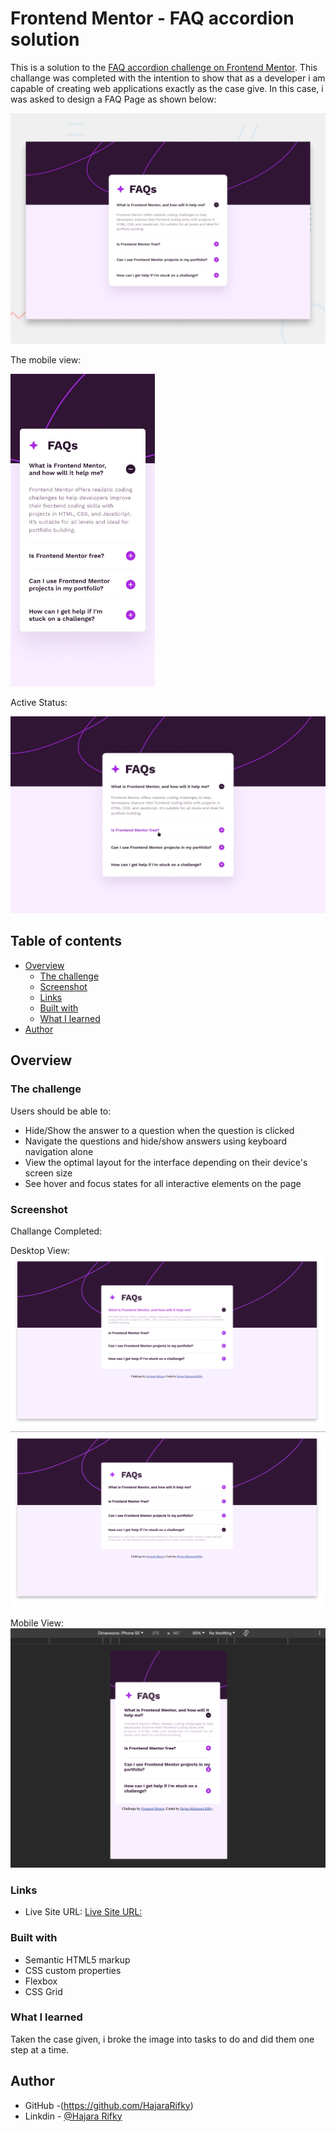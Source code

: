 # Frontend Mentor - FAQ accordion solution

This is a solution to the [FAQ accordion challenge on Frontend Mentor](https://www.frontendmentor.io/challenges/faq-accordion-wyfFdeBwBz). This challange was completed with the intention to show that as a developer i am capable of creating web applications exactly as the case give. In this case, i was asked to design a FAQ Page as shown below:

<img src="design/desktop-preview.jpg">

The mobile view:

<img src="design/mobile-design.jpg" style="height:500px;">

Active Status:


<img src="design/active-states.jpg" >


## Table of contents

- [Overview](#overview)
  - [The challenge](#the-challenge)
  - [Screenshot](#screenshot)
  - [Links](#links)
  - [Built with](#built-with)
  - [What I learned](#what-i-learned)
- [Author](#author)


## Overview

### The challenge

Users should be able to:

- Hide/Show the answer to a question when the question is clicked
- Navigate the questions and hide/show answers using keyboard navigation alone
- View the optimal layout for the interface depending on their device's screen size
- See hover and focus states for all interactive elements on the page

### Screenshot

Challange Completed: 

Desktop View:
<img src="assets/images/image2.png">
<img src="assets/images/image1.png">

Mobile View:
<img src="assets/images/image3.png">

### Links

- Live Site URL: <a href="https://hajararifky.github.io/FAQ-Page-Challenge-Building-with-only-a-sketch/">Live Site URL:</a>


### Built with

- Semantic HTML5 markup
- CSS custom properties
- Flexbox
- CSS Grid

### What I learned

Taken the case given, i broke the image into tasks to do and did them one step at a time. 


## Author

- GitHub -(https://github.com/HajaraRifky)
- Linkdin - [@Hajara Rifky](https://www.linkedin.com/in/hajararifky/e)

